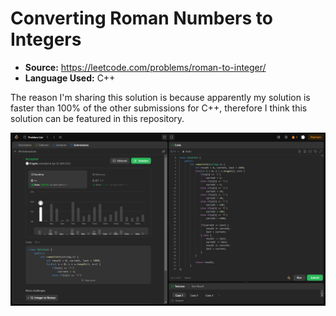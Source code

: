 # Converting Roman Numbers to Integers

- **Source:** https://leetcode.com/problems/roman-to-integer/
- **Language Used:** C++

The reason I'm sharing this solution is because apparently my solution is faster than 100% of the other submissions for C++, therefore I think this solution can be featured in this repository.

<img src="https://github.com/Mou1z/CodeLab/blob/main/romanToInt%20Problem/result.PNG">